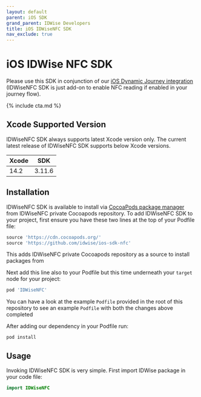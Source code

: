 ```yaml
---
layout: default
parent: iOS SDK
grand_parent: IDWise Developers
title: iOS IDWiseNFC SDK 
nav_exclude: true
---
```

# iOS IDWise NFC SDK

Please use this SDK in conjunction of our [iOS Dynamic Journey integration](https://idwi.se/ios-advanced) (IDWiseNFC SDK is just add-on to enable NFC reading if enabled in your journey flow).

{% include cta.md %}

## Xcode Supported Version

IDWiseNFC SDK always supports latest Xcode version only. The current latest release of IDWiseNFC SDK supports below Xcode versions.

|  Xcode  | SDK    |  
| ------- | ------ |
| 14.2    | 3.11.6  |

## Installation

IDWiseNFC SDK is available to install via [CocoaPods package manager](https://cocoapods.org) from IDWiseNFC private Cocoapods repository.
To add IDWiseNFC SDK to your project, first ensure you have these two lines at the top of your Podfile file:

```ruby
source 'https://cdn.cocoapods.org/'
source 'https://github.com/idwise/ios-sdk-nfc'
```

This adds IDWiseNFC private Cocoapods repository as a source to install packages from

Next add this line also to your Podfile but this time underneath your `target` node for your project:

```ruby
pod 'IDWiseNFC'
```

You can have a look at the example `Podfile` provided in the root of this repository to see an example `Podfile` with both the changes above completed

After adding our dependency in your Podfile run:

```
pod install
```

## Usage

Invoking IDWiseNFC SDK is very simple. First import IDWise package in your code file:

```swift
import IDWiseNFC
```
